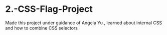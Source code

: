 # 2.-CSS-Flag-Project
Made this project under guidance of Angela Yu , learned about internal CSS and how to combine CSS selectors
